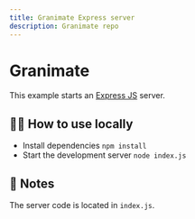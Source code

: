 ```yaml
---
title: Granimate Express server
description: Granimate repo
---
```


# Granimate

This example starts an [Express JS](https://expressjs.com/) server.

## 💁‍♀️ How to use locally

- Install dependencies `npm install`
- Start the development server `node index.js`

## 📝 Notes

The server code is located in `index.js`.